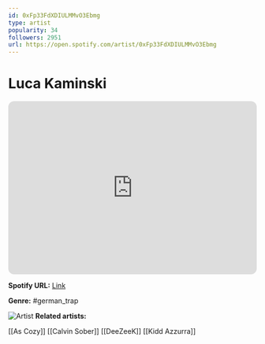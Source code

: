 ```yaml
---
id: 0xFp33FdXDIULMMvO3Ebmg
type: artist
popularity: 34
followers: 2951
url: https://open.spotify.com/artist/0xFp33FdXDIULMMvO3Ebmg
---
```

# Luca Kaminski

<iframe style="border-radius:12px" src="https://open.spotify.com/embed/artist/0xFp33FdXDIULMMvO3Ebmg" width="100%" height="352" frameBorder="0" allowfullscreen="" allow="autoplay; clipboard-write; encrypted-media; fullscreen; picture-in-picture" loading="lazy"></iframe>

**Spotify URL:** [Link](https://open.spotify.com/artist/0xFp33FdXDIULMMvO3Ebmg)

**Genre:**  #german_trap

![Artist](https://i.scdn.co/image/ab6761610000e5ebf5babeb31f238699378adeb8)
**Related artists:**

[[As Cozy]]
[[Calvin Sober]]
[[DeeZeeK]]
[[Kidd Azzurra]]
